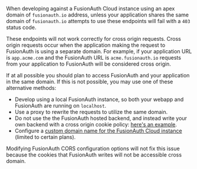 When developing against a FusionAuth Cloud instance using an apex domain of `fusionauth.io` address, unless your application shares the same domain of `fusionauth.io` attempts to use these endpoints will fail with a `403` status code. 

These endpoints will not work correctly for cross origin requests. Cross origin requests occur when the application making the request to FusionAuth is using a separate domain. For example, if your application URL is `app.acme.com` and the FusionAuth URL is `acme.fusionauth.io` requests from your application to FusionAuth will be considered cross origin.

If at all possible you should plan to access FusionAuth and your application in the same domain. If this is not possible, you may use one of these alternative methods:

* Develop using a local FusionAuth instance, so both your webapp and FusionAuth are running on `localhost`.
* Use a proxy to rewrite the requests to utilize the same domain. 
* Do not use the the FusionAuth hosted backend, and instead write your own backend with a cross origin cookie policy: [here's an example](https://github.com/FusionAuth/fusionauth-example-react-sdk/tree/main/server).
* Configure a [custom domain name for the FusionAuth Cloud instance](/docs/get-started/run-in-the-cloud/cloud#updating-with-existing-custom-domains) (limited to certain plans).

Modifying FusionAuth CORS configuration options will not fix this issue because the cookies that FusionAuth writes will not be accessible cross domain.

